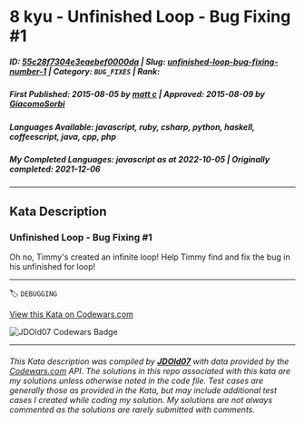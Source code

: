 # 8 kyu - Unfinished Loop -  Bug Fixing #1

##### **ID**: [55c28f7304e3eaebef0000da](https://www.codewars.com/kata/55c28f7304e3eaebef0000da) | **Slug**: [unfinished-loop-bug-fixing-number-1](https://www.codewars.com/kata/55c28f7304e3eaebef0000da) | **Category**: `BUG_FIXES` | **Rank**: <span style="color:white">8 kyu</span>

##### **First Published**: 2015-08-05 ***by*** [matt c](https://www.codewars.com/users/matt%20c) | **Approved**: 2015-08-09 ***by*** [GiacomoSorbi](https://www.codewars.com/users/GiacomoSorbi)

##### **Languages Available**: javascript, ruby, csharp, python, haskell, coffeescript, java, cpp, php

##### **My Completed Languages**: javascript ***as at*** 2022-10-05 | **Originally completed**: 2021-12-06

---

## Kata Description


### Unfinished Loop - Bug Fixing #1



Oh no, Timmy's created an infinite loop! Help Timmy find and fix the bug in his unfinished for loop!



---


🏷 `DEBUGGING`


[View this Kata on Codewars.com](https://www.codewars.com/kata/55c28f7304e3eaebef0000da)

![](https://www.codewars.com/users/jdold07/badges/large "JDOld07 Codewars Badge")

---

###### *This Kata description was compiled by [**JDOld07**](https://tpstech.dev) with data provided by the [Codewars.com](https://www.codewars.com) API.  The solutions in this repo associated with this kata are my solutions unless otherwise noted in the code file.  Test cases are generally those as provided in the Kata, but may include additional test cases I created while coding my solution.  My solutions are not always commented as the solutions are rarely submitted with comments.*
